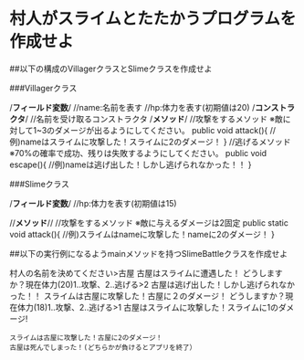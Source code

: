 # 村人がスライムとたたかうプログラムを作成せよ

##以下の構成のVillagerクラスとSlimeクラスを作成せよ

###Villagerクラス

/**フィールド変数**/
	//name:名前を表す
	//hp:体力を表す(初期値は20)
/**コンストラクタ**/
	//名前を受け取るコンストラクタ
/**メソッド**/
	//攻撃をするメソッド
	※敵に対して1~3のダメージが出るようにしてください。
		public void attack(){
			//例)nameはスライムに攻撃した！スライムに2のダメージ！
		}
	//逃げるメソッド
	※70%の確率で成功、残りは失敗するようにしてください。
		public void escape(){
			//例)nameは逃げ出した！しかし逃げられなかった！！
		}

###Slimeクラス

/**フィールド変数**/
	//hp:体力を表す(初期値は15)

//**メソッド**//
	//攻撃をするメソッド
	※敵に与えるダメージは2固定
	public static void attack(){
		//例)スライムはnameに攻撃した！nameに2のダメージ！
	}

##以下の実行例になるようmainメソッドを持つSlimeBattleクラスを作成せよ

村人の名前を決めてください>古屋
古屋はスライムに遭遇した！
どうしますか？現在体力(20)1..攻撃、2..逃げる>2
古屋は逃げ出した！しかし逃げられなかった！！
スライムは古屋に攻撃した！古屋に２のダメージ！
どうしますか？現在体力(18)1..攻撃、2..逃げる>1
古屋はスライムに攻撃した！スライムに1のダメージ!
~~~~繰り返し~~~~
スライムは古屋に攻撃した！古屋に2のダメージ！
古屋は死んでしまった！(どちらかが負けるとアプリを終了）

